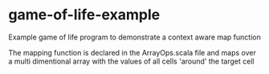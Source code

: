 # game-of-life-example
Example game of life program to demonstrate a context aware map function

The mapping function is declared in the ArrayOps.scala file and maps over a multi dimentional array with the values of all cells 'around' the target cell
